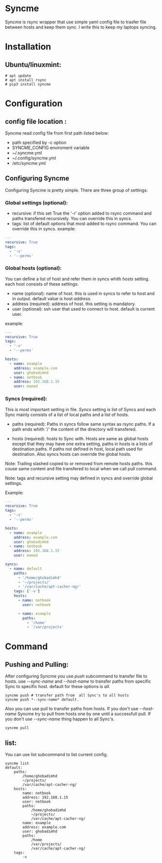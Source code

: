 # Syncme
Syncme is rsync wrapper that use simple yaml config file to trasfer file between hosts
and keep them sync. I write this to keep my laptops syncing.

# Installation
## Ubuntu/linuxmint: 
```
# apt update 
# apt install rsync
# pip3 install syncme
```

# Configuration 
## config file location :
Syncme read config file from first path listed below:

* path specified by -c option
* SYNCME_CONFIG enviroment variable
* ~/.syncme.yml
* ~/.config/syncme.yml
* /etc/syncme.yml

## Configuring Syncme 
Configuring Syncme is pretty simple. There are three group of settings: 
### Global settings (optional):
* recursive: if this set True the '-r' option added to rsync command and paths transfered recursively. You can override this in syncs.
* tags: list of default options that most added to rsync command. You can override this in syncs.
example: 
```yaml
---
recursive: True
tags:
  - '-v'
  - '--perms'
```

### Global hosts (optional):
You can define a list of host and refer them in syncs whith *hosts* setting.
each host consists of these settings: 
* name (optional): name of host. this is used in syncs to refer to host and in output. default value is host *address*.
* address (required): address of host. this setting is mandatory.
* user (optional): ssh user that used to connect to host. default is current user.

example:
```yaml
---
recursive: True
tags:
  - '-v'
  - '--perms'

hosts:
  - name: example
    address: example.com
    user: ghobadimhd
  - name: netbook
    address: 192.168.1.15
    user: mamad

```
### Syncs (required):
This is most important setting in file. *Syncs* setting is list of Syncs and each Sync mainly consists of a list of local paths and a list of hosts.

* paths (required): Paths in syncs follow same syntax as rsync paths. If a path ends whith '/' the content of the directory will transfered.

* hosts (required): hosts to Sync with. Hosts are same as global hosts except that they may have one extra setting, paths in hosts is a lists of destination paths. If paths not defined in host, local path used for destination. Also syncs hosts can override the global hosts.

Note: Trailing slashed copied to or removed from remote hosts paths.
this couse same content and file transfered to local when we call pull command.

Note: tags and recursive setting may defined in syncs and override global settings.

Example:
```yaml
---
recursive: True
tags:
  - '-v'
  - '--perms'

hosts:
  - name: example
    address: example.com
    user: ghobadimhd
  - name: netbook
    address: 192.168.1.15
    user: mamad

syncs:
  - name: default
    paths:
      - '/home/ghobadimhd'
      - '~/projects/'
      - '/var/cache/apt-cacher-ng/'
    tags: ['-v']
    hosts:
      - name: netbook
        user: netbook

      - name: example
        paths:
          - '/home'
          - '/var/projects'
```
# Command
## Pushing and Pulling:
After configuring Syncme you use *push* subcommand to transfer file to hosts. use *--sync-name* and *--host-name* to transfer paths from specific Sync to specific host. default for these options is *all*.
```
syncme push # transfer path from  all Sync's to all hosts
syncme push *--sync-name* default.
```
Also you can use pull to transfer paths from hosts. If you don't use *--host-name* Syncme try to pull from hosts one by one until a successfull pull. If you don't use *--sync-name* thing happen to all Sync's.
```
syncme pull
```

## list:
You can use list subcommand to list current config.
```
syncme list
default:
	paths:
		/home/ghobadimhd
		~/projects/
		/var/cache/apt-cacher-ng/
	hosts:
		name: netbook
		address: 192.168.1.15
		user: netbook
		paths:
			/home/ghobadimhd
			~/projects/
			/var/cache/apt-cacher-ng/
		name: example
		address: example.com
		user: ghobadimhd
		paths:
			/home
			/var/projects/
			/var/cache/apt-cacher-ng/
	tags:
		-v

```
